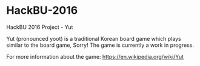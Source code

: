 # HackBU-2016
HackBU 2016 Project - Yut

Yut (pronounced yoot) is a traditional Korean board game which plays similar to the board game, Sorry! The game is currently a work in progress.

For more information about the game:
https://en.wikipedia.org/wiki/Yut
